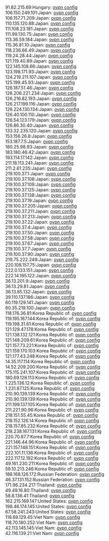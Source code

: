 91.82.215.69:Hungary: [ovpn config](vpn/91_82_215_69.ovpn)  
106.150.249.101:Japan: [ovpn config](vpn/106_150_249_101.ovpn)  
106.157.71.209:Japan: [ovpn config](vpn/106_157_71_209.ovpn)  
110.135.120.88:Japan: [ovpn config](vpn/110_135_120_88.ovpn)  
111.108.23.181:Japan: [ovpn config](vpn/111_108_23_181.ovpn)  
111.99.130.75:Japan: [ovpn config](vpn/111_99_130_75.ovpn)  
113.36.59.184:Japan: [ovpn config](vpn/113_36_59_184.ovpn)  
115.36.81.10:Japan: [ovpn config](vpn/115_36_81_10.ovpn)  
118.236.66.49:Japan: [ovpn config](vpn/118_236_66_49.ovpn)  
119.24.28.44:Japan: [ovpn config](vpn/119_24_28_44.ovpn)  
121.119.40.89:Japan: [ovpn config](vpn/121_119_40_89.ovpn)  
122.145.108.66:Japan: [ovpn config](vpn/122_145_108_66.ovpn)  
123.198.171.93:Japan: [ovpn config](vpn/123_198_171_93.ovpn)  
124.219.211.107:Japan: [ovpn config](vpn/124_219_211_107.ovpn)  
125.199.45.93:Japan: [ovpn config](vpn/125_199_45_93.ovpn)  
126.187.51.46:Japan: [ovpn config](vpn/126_187_51_46.ovpn)  
126.206.221.234:Japan: [ovpn config](vpn/126_206_221_234.ovpn)  
126.216.82.193:Japan: [ovpn config](vpn/126_216_82_193.ovpn)  
126.217.199.116:Japan: [ovpn config](vpn/126_217_199_116.ovpn)  
126.224.130.134:Japan: [ovpn config](vpn/126_224_130_134.ovpn)  
126.40.100.110:Japan: [ovpn config](vpn/126_40_100_110.ovpn)  
126.54.123.179:Japan: [ovpn config](vpn/126_54_123_179.ovpn)  
126.86.30.40:Japan: [ovpn config](vpn/126_86_30_40.ovpn)  
133.32.235.120:Japan: [ovpn config](vpn/133_32_235_120.ovpn)  
153.156.26.8:Japan: [ovpn config](vpn/153_156_26_8.ovpn)  
153.187.7.5:Japan: [ovpn config](vpn/153_187_7_5.ovpn)  
180.25.98.93:Japan: [ovpn config](vpn/180_25_98_93.ovpn)  
183.180.46.42:Japan: [ovpn config](vpn/183_180_46_42.ovpn)  
193.114.17.142:Japan: [ovpn config](vpn/193_114_17_142.ovpn)  
211.18.113.241:Japan: [ovpn config](vpn/211_18_113_241.ovpn)  
211.2.61.235:Japan: [ovpn config](vpn/211_2_61_235.ovpn)  
219.100.37.1:Japan: [ovpn config](vpn/219_100_37_1.ovpn)  
219.100.37.108:Japan: [ovpn config](vpn/219_100_37_108.ovpn)  
219.100.37.109:Japan: [ovpn config](vpn/219_100_37_109.ovpn)  
219.100.37.125:Japan: [ovpn config](vpn/219_100_37_125.ovpn)  
219.100.37.138:Japan: [ovpn config](vpn/219_100_37_138.ovpn)  
219.100.37.19:Japan: [ovpn config](vpn/219_100_37_19.ovpn)  
219.100.37.205:Japan: [ovpn config](vpn/219_100_37_205.ovpn)  
219.100.37.211:Japan: [ovpn config](vpn/219_100_37_211.ovpn)  
219.100.37.213:Japan: [ovpn config](vpn/219_100_37_213.ovpn)  
219.100.37.22:Japan: [ovpn config](vpn/219_100_37_22.ovpn)  
219.100.37.4:Japan: [ovpn config](vpn/219_100_37_4.ovpn)  
219.100.37.50:Japan: [ovpn config](vpn/219_100_37_50.ovpn)  
219.100.37.58:Japan: [ovpn config](vpn/219_100_37_58.ovpn)  
219.100.37.67:Japan: [ovpn config](vpn/219_100_37_67.ovpn)  
219.100.37.7:Japan: [ovpn config](vpn/219_100_37_7.ovpn)  
219.100.37.90:Japan: [ovpn config](vpn/219_100_37_90.ovpn)  
219.75.222.249:Japan: [ovpn config](vpn/219_75_222_249.ovpn)  
220.108.157.75:Japan: [ovpn config](vpn/220_108_157_75.ovpn)  
222.0.133.151:Japan: [ovpn config](vpn/222_0_133_151.ovpn)  
222.14.195.122:Japan: [ovpn config](vpn/222_14_195_122.ovpn)  
36.13.201.9:Japan: [ovpn config](vpn/36_13_201_9.ovpn)  
36.13.29.81:Japan: [ovpn config](vpn/36_13_29_81.ovpn)  
36.13.85.132:Japan: [ovpn config](vpn/36_13_85_132.ovpn)  
39.110.137.186:Japan: [ovpn config](vpn/39_110_137_186.ovpn)  
60.119.129.141:Japan: [ovpn config](vpn/60_119_129_141.ovpn)  
60.35.219.100:Japan: [ovpn config](vpn/60_35_219_100.ovpn)  
118.176.36.81:Korea Republic of: [ovpn config](vpn/118_176_36_81.ovpn)  
119.195.167.144:Korea Republic of: [ovpn config](vpn/119_195_167_144.ovpn)  
119.198.31.61:Korea Republic of: [ovpn config](vpn/119_198_31_61.ovpn)  
121.129.47.178:Korea Republic of: [ovpn config](vpn/121_129_47_178.ovpn)  
121.138.132.121:Korea Republic of: [ovpn config](vpn/121_138_132_121.ovpn)  
121.148.209.61:Korea Republic of: [ovpn config](vpn/121_148_209_61.ovpn)  
121.157.73.221:Korea Republic of: [ovpn config](vpn/121_157_73_221.ovpn)  
121.159.170.103:Korea Republic of: [ovpn config](vpn/121_159_170_103.ovpn)  
121.177.43.248:Korea Republic of: [ovpn config](vpn/121_177_43_248.ovpn)  
14.35.117.114:Korea Republic of: [ovpn config](vpn/14_35_117_114.ovpn)  
14.52.209.200:Korea Republic of: [ovpn config](vpn/14_52_209_200.ovpn)  
175.115.241.107:Korea Republic of: [ovpn config](vpn/175_115_241_107.ovpn)  
180.69.128.113:Korea Republic of: [ovpn config](vpn/180_69_128_113.ovpn)  
1.225.136.12:Korea Republic of: [ovpn config](vpn/1_225_136_12.ovpn)  
1.231.87.125:Korea Republic of: [ovpn config](vpn/1_231_87_125.ovpn)  
210.90.139.139:Korea Republic of: [ovpn config](vpn/210_90_139_139.ovpn)  
210.90.139.139:Korea Republic of: [ovpn config](vpn/210_90_139_139.ovpn)  
211.199.137.105:Korea Republic of: [ovpn config](vpn/211_199_137_105.ovpn)  
211.221.90.96:Korea Republic of: [ovpn config](vpn/211_221_90_96.ovpn)  
218.151.55.45:Korea Republic of: [ovpn config](vpn/218_151_55_45.ovpn)  
218.152.126.14:Korea Republic of: [ovpn config](vpn/218_152_126_14.ovpn)  
218.157.85.232:Korea Republic of: [ovpn config](vpn/218_157_85_232.ovpn)  
218.238.167.131:Korea Republic of: [ovpn config](vpn/218_238_167_131.ovpn)  
220.70.87.7:Korea Republic of: [ovpn config](vpn/220_70_87_7.ovpn)  
221.146.44.96:Korea Republic of: [ovpn config](vpn/221_146_44_96.ovpn)  
221.157.148.151:Korea Republic of: [ovpn config](vpn/221_157_148_151.ovpn)  
222.101.11.136:Korea Republic of: [ovpn config](vpn/222_101_11_136.ovpn)  
222.117.12.192:Korea Republic of: [ovpn config](vpn/222_117_12_192.ovpn)  
49.161.230.211:Korea Republic of: [ovpn config](vpn/49_161_230_211.ovpn)  
59.10.213.246:Korea Republic of: [ovpn config](vpn/59_10_213_246.ovpn)  
188.168.126.172:Russian Federation: [ovpn config](vpn/188_168_126_172.ovpn)  
46.37.131.152:Russian Federation: [ovpn config](vpn/46_37_131_152.ovpn)  
171.96.234.217:Thailand: [ovpn config](vpn/171_96_234_217.ovpn)  
49.49.16.80:Thailand: [ovpn config](vpn/49_49_16_80.ovpn)  
58.8.136.41:Thailand: [ovpn config](vpn/58_8_136_41.ovpn)  
162.215.169.147:United States: [ovpn config](vpn/162_215_169_147.ovpn)  
198.46.174.145:United States: [ovpn config](vpn/198_46_174_145.ovpn)  
67.58.241.243:United States: [ovpn config](vpn/67_58_241_243.ovpn)  
118.69.129.45:Viet Nam: [ovpn config](vpn/118_69_129_45.ovpn)  
118.70.180.252:Viet Nam: [ovpn config](vpn/118_70_180_252.ovpn)  
42.113.145.145:Viet Nam: [ovpn config](vpn/42_113_145_145.ovpn)  
42.116.139.21:Viet Nam: [ovpn config](vpn/42_116_139_21.ovpn)  
